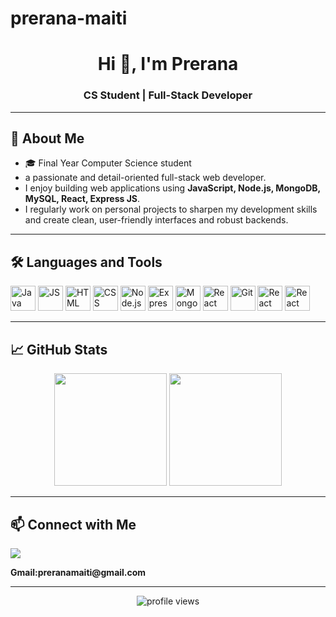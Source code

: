 # prerana-maiti
<h1 align="center">Hi 👋, I'm Prerana</h1>
<h3 align="center">CS Student | Full-Stack Developer </h3>


---

## 🚀 About Me

- 🎓 Final Year Computer Science student
- a passionate and detail-oriented full-stack web developer.
- I enjoy building web applications using **JavaScript, Node.js, MongoDB, MySQL, React, Express JS**. 
- I regularly work on personal projects to sharpen my development skills and create clean, user-friendly interfaces and robust backends.

---

## 🛠️ Languages and Tools

<p align="left">
  <img src="https://cdn.jsdelivr.net/gh/devicons/devicon/icons/java/java-original.svg" alt="Java" width="40" height="40"/>
  <img src="https://cdn.jsdelivr.net/gh/devicons/devicon/icons/javascript/javascript-original.svg" alt="JS" width="40" height="40"/>
  <img src="https://cdn.jsdelivr.net/gh/devicons/devicon/icons/html5/html5-original.svg" alt="HTML" width="40" height="40"/>
  <img src="https://cdn.jsdelivr.net/gh/devicons/devicon/icons/css3/css3-original.svg" alt="CSS" width="40" height="40"/>
  <img src="https://cdn.jsdelivr.net/gh/devicons/devicon/icons/nodejs/nodejs-original.svg" alt="Node.js" width="40" height="40"/>
  <img src="https://cdn.jsdelivr.net/gh/devicons/devicon/icons/express/express-original.svg" alt="Express" width="40" height="40"/>
  <img src="https://cdn.jsdelivr.net/gh/devicons/devicon/icons/mongodb/mongodb-original.svg" alt="MongoDB" width="40" height="40"/>
  <img src="https://cdn.jsdelivr.net/gh/devicons/devicon/icons/mysql/mysql-original.svg" alt="React" width="40" height="40"/>
  <img src="https://cdn.jsdelivr.net/gh/devicons/devicon/icons/git/git-original.svg" alt="Git" width="40" height="40"/>
  <img src="https://cdn.jsdelivr.net/gh/devicons/devicon/icons/react/react-original.svg" alt="React" width="40" height="40"/>
  <img src="https://cdn.jsdelivr.net/gh/devicons/devicon/icons/spring/spring-original.svg" alt="React" width="40" height="40"/>
  
</p>

---

## 📈 GitHub Stats

<p align="center">
  <img src="https://github-readme-stats.vercel.app/api?username=Prerana1050&show_icons=true&theme=github_dark" height="180"/>
  <img src="https://github-readme-stats.vercel.app/api/top-langs/?username=Prerana1050&layout=compact&theme=github_dark" height="180"/>
</p>

---

## 📫 Connect with Me

<p align="left">
  <a href="https://www.linkedin.com/in/prerana-maiti-73b242225/" target="_blank">
    <img src="https://img.shields.io/badge/LinkedIn-blue?logo=linkedin&style=for-the-badge" />
  </a>
  <p><b>Gmail:preranamaiti@gmail.com</b></p>
</p>

---

<p align="center">
  <img src="https://komarev.com/ghpvc/?username=Prerana1050&label=Profile%20views&color=0e75b6&style=flat" alt="profile views" />
</p>

